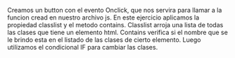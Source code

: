 Creamos un button con el evento Onclick, que nos servira para llamar a la funcion cread en nuestro archivo js. 
En este ejercicio aplicamos la propiedad classlist y el metodo contains.
Classlist arroja una lista de todas las clases que tiene un elemento html. 
Contains verifica si el nombre que se le brindo esta en el listado de las clases de cierto elemento.
Luego utilizamos el condicional IF para cambiar las clases. 
